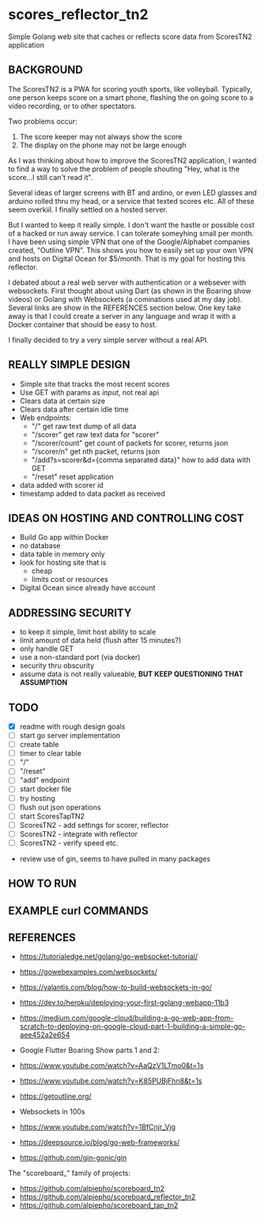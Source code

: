 # scores_reflector_tn2
Simple Golang web site that caches or reflects score data from ScoresTN2 application

## BACKGROUND

The ScoresTN2 is a PWA for scoring youth sports, like volleyball.  Typically, one person keeps score on a smart phone, flashing the on going score to a video recording, or to other spectators.

Two problems occur:
1. The score keeper may not always show the score
2. The display on the phone may not be large enough

As I was thinking about how to improve the ScoresTN2 application, I wanted to find a way to solve the problem of people shouting "Hey, what is the score...I still can't read it".

Several ideas of larger screens with BT and ardino, or even LED glasses and arduino rolled thru my head, or a service that texted scores etc.  All of these seem overkiil.  I finally settled on a hosted server.

But I wanted to keep it really simple.  I don't want the hastle or possible cost of a hacked or run away service.  I can tolerate someyhing small per month.  I have been using simple VPN that one of the Google/Alphabet companies created, "Outline VPN".  This shows you how to easily set up your own VPN and hosts on Digital Ocean for $5/month.  That is my goal for hosting this reflector.

I debated about a real web server with authentication or a websever with websockets.  First thought about using Dart (as shown in the Boaring show videos) or Golang with Websockets (a cominations used at my day job).  Several links are show in the REFERENCES section below.  One key take away is that I could create a server in any language and wrap it with a Docker container that should be easy to host.

I finally decided to try a very simple server without a real API.


## REALLY SIMPLE DESIGN

- Simple site that tracks the most recent scores
- Use GET with params as *input*, not real api
- Clears data at certain size
- Clears data after certain idle time
- Web endpoints:
    - "/" get raw text dump of all data
    - "/scorer" get raw text data for "scorer"
    - "/scorer/count" get count of packets for scorer, returns json
    - "/scorer/n" get nth packet, returns json
    - "/add?s=scorer&d={comma separated data}" how to add data with GET
    - "/reset" reset application
- data added with scorer id
- timestamp added to data packet as received

## IDEAS ON HOSTING AND CONTROLLING COST

- Build Go app within Docker
- no database
- data table in memory only
- look for hosting site that is
    - cheap
    - limits cost or resources
- Digital Ocean since already have account

## ADDRESSING SECURITY

- to keep it simple, limit host ability to scale
- limit amount of data held (flush after 15 minutes?)
- only handle GET
- use a non-standard port (via docker)
- security thru obscurity
- assume data is not really valueable, **BUT KEEP QUESTIONING THAT ASSUMPTION**


## TODO
- [x] readme with rough design goals
- [ ] start go server implementation
- [ ] create table
- [ ] timer to clear table
- [ ] "/"
- [ ] "/reset"
- [ ] "add" endpoint
- [ ] start docker file
- [ ] try hosting
- [ ] flush out json operations
- [ ] start ScoresTapTN2
- [ ] ScoresTN2 - add settings for scorer, reflector
- [ ] ScoresTN2 - integrate with reflector
- [ ] ScoresTN2 - verify speed etc.

- review use of gin, seems to have pulled in many packages


## HOW TO RUN


## EXAMPLE curl COMMANDS

## REFERENCES

- https://tutorialedge.net/golang/go-websocket-tutorial/
- https://gowebexamples.com/websockets/
- https://yalantis.com/blog/how-to-build-websockets-in-go/
- https://dev.to/heroku/deploying-your-first-golang-webapp-11b3
- https://medium.com/google-cloud/building-a-go-web-app-from-scratch-to-deploying-on-google-cloud-part-1-building-a-simple-go-aee452a2e654
- Google Flutter Boaring Show parts 1 and 2:
- https://www.youtube.com/watch?v=AaQzV1LTmo0&t=1s
- https://www.youtube.com/watch?v=K85PUBjFhn8&t=1s
- https://getoutline.org/
- Websockets in 100s
- https://www.youtube.com/watch?v=1BfCnjr_Vjg

- https://deepsource.io/blog/go-web-frameworks/
- https://github.com/gin-gonic/gin


The "scoreboard_" family of projects:
- https://github.com/alpiepho/scoreboard_tn2
- https://github.com/alpiepho/scoreboard_reflector_tn2
- https://github.com/alpiepho/scoreboard_tap_tn2

